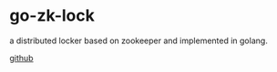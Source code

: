 # go-zk-lock

a distributed locker based on zookeeper and implemented in golang.

[github](https://github.com/nladuo/go-zk-lock)
